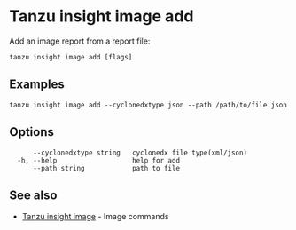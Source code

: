 # Tanzu insight image add

Add an image report from a report file:

```
tanzu insight image add [flags]
```

## <a id='examples'></a>Examples

```
tanzu insight image add --cyclonedxtype json --path /path/to/file.json
```

## <a id='options'></a>Options

```
      --cyclonedxtype string   cyclonedx file type(xml/json)
  -h, --help                   help for add
      --path string            path to file
```

## <a id='see-also'></a>See also

* [Tanzu insight image](insight-image.md) - Image commands
